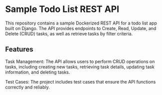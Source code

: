 <h1>Sample Todo List REST API</h1>

This repository contains a sample Dockerized REST API for a todo list app built on Django. The API provides endpoints to Create, Read, Update, and Delete (CRUD) tasks, as well as retrieve tasks by filter criteria.

<h2>Features</h2>

Task Management: The API allows users to perform CRUD operations on tasks, including creating new tasks, retrieving task details, updating task information, and deleting tasks.

Test Cases: The project includes test cases that ensure the API functions correctly and reliably.
